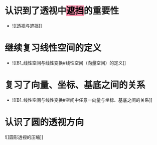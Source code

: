 # 认识到了透视中<mark style="background: #FF5582A6;">遮挡</mark>的重要性
- ![[透视与遮挡]]
# 继续复习线性空间的定义
- ![[B1_线性空间与线性变换#线性空间（向量空间）的定义]]

# 复习了向量、坐标、基底之间的关系

- ![[B1_线性空间与线性变换#空间中任意一向量与坐标、基底之间的关系]]

# 认识了圆的透视方向

![[圆形透视的压缩]]